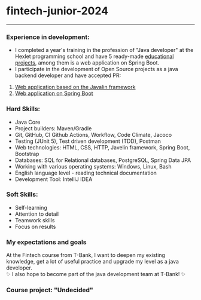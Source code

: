 # fintech-junior-2024
___
### Experience in development:
- I completed a year's training in the profession of "Java developer" at the Hexlet programming school and have 5 ready-made [educational projects](https://github.com/funnyDevGirl), among them is a web application on Spring Boot.
- I participate in the development of Open Source projects as a java backend developer and have accepted PR:
1) [Web application based on the Javalin framework](https://github.com/hexlet-components/java-javalin-example )
2) [Web application on Spring Boot](https://github.com/hexlet-components/java-spring-blog )

### Hard Skills:
- Java Core
- Project builders: Maven/Gradle
- Git, GitHub, CI Github Actions, Workflow, Code Climate, Jacoco
- Testing (JUnit 5), Test driven development (TDD), Postman
- Web technologies: HTML, CSS, HTTP, Javelin framework, Spring Boot, Bootstrap
- Databases: SQL for Relational databases, PostgreSQL, Spring Data JPA
- Working with various operating systems: Windows, Linux, Bash
- English language level - reading technical documentation
- Development Tool: IntelliJ IDEA

### Soft Skills:
- Self-learning
- Attention to detail
- Teamwork skills
- Focus on results
### My expectations and goals
At the Fintech course from T-Bank, I want to deepen my existing knowledge, get a lot of useful practice and upgrade my level as a java developer.  
✨ I also hope to become part of the java development team at T-Bank!  ✨

### Course project: "Undecided"